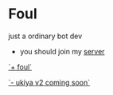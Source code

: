 # Foul
just a ordinary bot dev
+ you should join my [server](https://discord.gg/foulcord)

[\`+ foul\`](https://discord.com/api/oauth2/authorize?client_id=933529310122344448&permissions=8&scope=bot) 

[\`- ukiya v2 coming soon\`](https://discord.com/api/oauth2/authorize?client_id=930954240707412039&permissions=8&scope=bot)
<!---
FoulOnTop
--->
